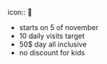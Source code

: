 icon:: 🧀

- starts on 5 of november
- 10 daily visits target
- 50$ day all inclusive
- no discount for kids